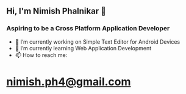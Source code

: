 ## Hi, I'm Nimish Phalnikar 👋
### Aspiring to be a Cross Platform Application Developer

- 📱 I’m currently working on Simple Text Editor for Android Devices
- 🌱 I’m currently learning Web Application Development
- 📫 How to reach me: 
# nimish.ph4@gmail.com
